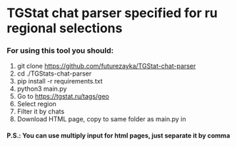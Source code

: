 # TGStat chat parser specified for ru regional selections

### For using this tool you should:

1. git clone https://github.com/futurezayka/TGStat-chat-parser
2. cd ./TGStats-chat-parser
3. pip install -r requirements.txt
4. python3 main.py
5. Go to https://tgstat.ru/tags/geo
6. Select region
7. Filter it by chats
8. Download HTML page, copy to same folder as main.py in

#### P.S.: You can use multiply input for html pages, just separate it by comma

